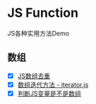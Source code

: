 # JS Function
JS各种实用方法Demo

## 数组
- [x] [JS数组去重](https://github.com/liangfengbo/JSFunction/issues/1)
- [x] [数组迭代方法 - iterator.js](https://github.com/liangfengbo/JSFunction/blob/master/iterator.js)
- [x] [判断JS变量是不是数组](https://github.com/liangfengbo/JSFunction/issues/2)
